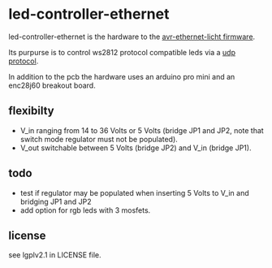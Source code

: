 # led-controller-ethernet

led-controller-ethernet is the hardware to the [avr-ethernet-licht firmware](https://github.com/marenz2569/avr-ethernet-licht).

Its purpurse is to control ws2812 protocol compatible leds via a [udp protocol](https://chch.it/Fensterbogenbeleuchtung).

In addition to the pcb the hardware uses an arduino pro mini and an enc28j60 breakout board.

## flexibilty

- V\_in ranging from 14 to 36 Volts or 5 Volts (bridge JP1 and JP2, note that switch mode regulator must not be populated).
- V\_out switchable between 5 Volts (bridge JP2) and V\_in (bridge JP1).

## todo
- test if regulator may be populated when inserting 5 Volts to V\_in and bridging JP1 and JP2
- add option for rgb leds with 3 mosfets.

## license
see lgplv2.1 in LICENSE file.
